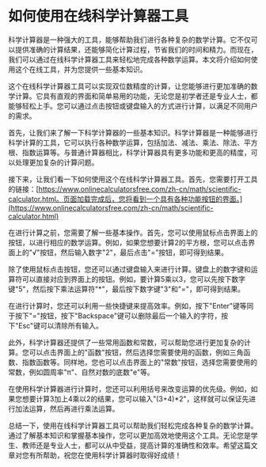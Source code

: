 如何使用在线科学计算器工具
=============

科学计算器是一种强大的工具，能够帮助我们进行各种复杂的数学计算。它不仅可以提供准确的计算结果，还能够简化计算过程，节省我们的时间和精力。而现在，我们可以通过在线科学计算器工具来轻松地完成各种数学运算。本文将介绍如何使用这个在线工具，并为您提供一些基本知识。

这个在线科学计算器工具可以实现双位数精度的计算，让您能够进行更加准确的数学计算。它具有直观的界面和简单易用的功能，无论您是初学者还是专业人士，都能够轻松上手。您可以通过点击按钮或键盘输入的方式进行计算，以满足不同用户的需求。

首先，让我们来了解一下科学计算器的一些基本知识。科学计算器是一种能够进行科学计算的工具，它可以执行各种数学运算，包括加法、减法、乘法、除法、平方根、指数运算等。与普通计算器相比，科学计算器具有更多功能和更高的精度，可以处理更加复杂的计算问题。

接下来，让我们看一下如何使用这个在线科学计算器工具。首先，您需要打开工具的链接：[https://www.onlinecalculatorsfree.com/zh-cn/math/scientific-calculator.html。页面加载完成后，您将看到一个具有各种功能按钮的界面。](https://www.onlinecalculatorsfree.com/zh-cn/math/scientific-calculator.html)

在进行计算之前，您需要了解一些基本操作。首先，您可以使用鼠标点击界面上的按钮，以进行相应的数学运算。例如，如果您想要计算2的平方根，您可以点击界面上的"√"按钮，然后输入数字"2"，最后点击"="按钮，即可得到结果。

除了使用鼠标点击按钮，您还可以通过键盘输入来进行计算。键盘上的数字键和运算符可以直接对应到界面上的按钮。例如，要计算5乘以3，您可以先按下数字键"5"，然后按下乘法运算符"\*"，最后按下数字键"3"和"="，即可得到结果。

在进行计算时，您还可以利用一些快捷键来提高效率。例如，按下"Enter"键等同于按下"="按钮，按下"Backspace"键可以删除最后一个输入的字符，按下"Esc"键可以清除所有输入。

此外，科学计算器还提供了一些常用函数和常数，可以帮助您进行更加复杂的计算。您可以点击界面上的"函数"按钮，然后选择您需要使用的函数，例如三角函数、指数函数等。同样地，您也可以点击界面上的"常数"按钮，选择您需要使用的常数，例如圆周率"π"、自然对数的底数"e"等。

在使用科学计算器进行计算时，您还可以利用括号来改变运算的优先级。例如，如果您想要计算3加上4乘以2的结果，您可以输入"(3+4)\*2"，这样就可以保证先进行加法运算，然后再进行乘法运算。

总结一下，使用在线科学计算器工具可以帮助我们轻松完成各种复杂的数学计算。通过了解基本知识和掌握基本操作，您可以更加高效地使用这个工具。无论您是学生、教师还是专业人士，都可以从中受益，提高计算的准确性和效率。希望这篇文章对您有所帮助，祝您在使用科学计算器时取得好成绩！
